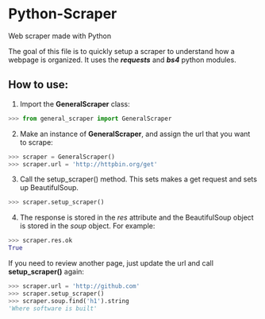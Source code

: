 # Python-Scraper
Web scraper made with Python

The goal of this file is to quickly setup a scraper to understand how a webpage is organized. It uses the **_requests_** and **_bs4_** python modules. 

## How to use: 

1) Import the **GeneralScraper** class:
```python
>>> from general_scraper import GeneralScraper
```

2) Make an instance of **GeneralScraper**, and assign the url that you want to scrape: 
```python
>>> scraper = GeneralScraper()
>>> scraper.url = 'http://httpbin.org/get'
```

3) Call the setup_scraper() method. This sets makes a get request and sets up BeautifulSoup. 
```python
>>> scraper.setup_scraper()
```

4) The response is stored in the *res* attribute and the BeautifulSoup object is stored in the *soup* object. For example: 
```python
>>> scraper.res.ok
True
```

If you need to review another page, just update the url and call **setup_scraper()** again:
```python
>>> scraper.url = 'http://github.com'
>>> scraper.setup_scraper()
>>> scraper.soup.find('h1').string
'Where software is built'
```
